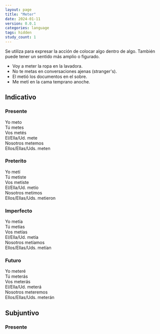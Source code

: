 ```yaml
---
layout: page
title: "Meter"
date: 2024-01-11
version: 0.0.1
categories: language
tags: hidden
study_count: 1
---
```


Se utiliza para expresar la acción de colocar algo
dentro de algo. También puede tener un sentido
más amplio o figurado.

- Voy a meter la ropa en la lavadora.
- No te metas en conversaciones ajenas (stranger's).
- El metió los documentos en el sobre.
- Me metí en la cama temprano anoche.

## Indicativo

### Presente

Yo meto  
Tú metes  
Vos metés  
El/Ella/Ud. mete  
Nosotros metemos  
Ellos/Ellas/Uds. meten

### Preterito

Yo metí  
Tú metiste  
Vos metiste  
El/Ella/Ud. metío  
Nosotros metimos  
Ellos/Ellas/Uds. metieron

### Imperfecto

Yo metía  
Tú metías  
Vos metías  
El/Ella/Ud. metía  
Nosotros metíamos  
Ellos/Ellas/Uds. metían

### Futuro

Yo meteré  
Tú meterás  
Vos meterás  
El/Ella/Ud. meterá  
Nosotros meteremos  
Ellos/Ellas/Uds. meterán

## Subjuntivo

### Presente
